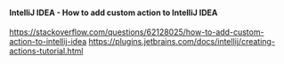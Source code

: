 #### IntelliJ IDEA - How to add custom action to IntelliJ IDEA
https://stackoverflow.com/questions/62128025/how-to-add-custom-action-to-intellij-idea
https://plugins.jetbrains.com/docs/intellij/creating-actions-tutorial.html